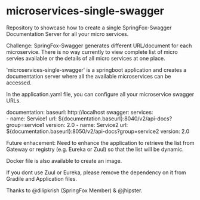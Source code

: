 # microservices-single-swagger
Repository to showcase how to create a single SpringFox-Swagger Documentation Server for all your micro services.

Challenge:
   SpringFox-Swagger generates different URL/document for each microservice. There is no way currently to view complete list of micro servies available or the details of all micro services at one place.

'microservices-single-swagger' is a springboot application and creates a documentation server where all the available microservices can be accessed.

In the application.yaml file, you can configure all your microservice swagger URLs.

documentation: 
  baseurl: http://localhost
  swagger: 
    services:   
      - 
        name: Service1
        url: ${documentation.baseurl}:8040/v2/api-docs?group=service1
        version: 2.0
      - 
        name: Service2
        url: ${documentation.baseurl}:8050/v2/api-docs?group=service2
        version: 2.0


Future enhacement:
   Need to enhance the application to retrieve the list from Gateway or registry (e.g. Eureka or Zuul) so that the list will be dynamic.

Docker file is also available to create an image. 

If you dont use Zuul or Eureka, please remove the dependency on it from Gradile and Application files.

Thanks to @dilipkrish (SpringFox Member) & @jhipster.
